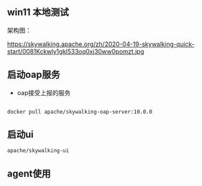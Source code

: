 ## win11 本地测试
架构图：

https://skywalking.apache.org/zh/2020-04-19-skywalking-quick-start/0081Kckwly1gkl533oq0xj30ww0pomzt.jpg


## 启动oap服务
* oap接受上报的服务

```shell

docker pull apache/skywalking-oap-server:10.0.0

```
## 启动ui

```shell
apache/skywalking-ui

```

## agent使用
